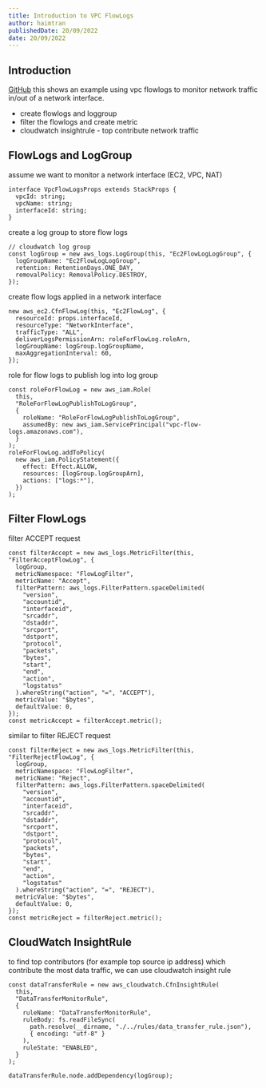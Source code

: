 ```yaml
---
title: Introduction to VPC FlowLogs
author: haimtran
publishedDate: 20/09/2022
date: 20/09/2022
---
```


## Introduction

[GitHub]() this shows an example using vpc flowlogs to monitor network traffic in/out of a network interface.

- create flowlogs and loggroup
- filter the flowlogs and create metric
- cloudwatch insightrule - top contribute network traffic

## FlowLogs and LogGroup

assume we want to monitor a network interface (EC2, VPC, NAT)

```tsx
interface VpcFlowLogsProps extends StackProps {
  vpcId: string;
  vpcName: string;
  interfaceId: string;
}
```

create a log group to store flow logs

```tsx
// cloudwatch log group
const logGroup = new aws_logs.LogGroup(this, "Ec2FlowLogLogGroup", {
  logGroupName: "Ec2FlowLogLogGroup",
  retention: RetentionDays.ONE_DAY,
  removalPolicy: RemovalPolicy.DESTROY,
});
```

create flow logs applied in a network interface

```tsx
new aws_ec2.CfnFlowLog(this, "Ec2FlowLog", {
  resourceId: props.interfaceId,
  resourceType: "NetworkInterface",
  trafficType: "ALL",
  deliverLogsPermissionArn: roleForFlowLog.roleArn,
  logGroupName: logGroup.logGroupName,
  maxAggregationInterval: 60,
});
```

role for flow logs to publish log into log group

```tsx
const roleForFlowLog = new aws_iam.Role(
  this,
  "RoleForFlowLogPublishToLogGroup",
  {
    roleName: "RoleForFlowLogPublishToLogGroup",
    assumedBy: new aws_iam.ServicePrincipal("vpc-flow-logs.amazonaws.com"),
  }
);
roleForFlowLog.addToPolicy(
  new aws_iam.PolicyStatement({
    effect: Effect.ALLOW,
    resources: [logGroup.logGroupArn],
    actions: ["logs:*"],
  })
);
```

## Filter FlowLogs

filter ACCEPT request

```tsx
const filterAccept = new aws_logs.MetricFilter(this, "FilterAcceptFlowLog", {
  logGroup,
  metricNamespace: "FlowLogFilter",
  metricName: "Accept",
  filterPattern: aws_logs.FilterPattern.spaceDelimited(
    "version",
    "accountid",
    "interfaceid",
    "srcaddr",
    "dstaddr",
    "srcport",
    "dstport",
    "protocol",
    "packets",
    "bytes",
    "start",
    "end",
    "action",
    "logstatus"
  ).whereString("action", "=", "ACCEPT"),
  metricValue: "$bytes",
  defaultValue: 0,
});
const metricAccept = filterAccept.metric();
```

similar to filter REJECT request

```tsx
const filterReject = new aws_logs.MetricFilter(this, "FilterRejectFlowLog", {
  logGroup,
  metricNamespace: "FlowLogFilter",
  metricName: "Reject",
  filterPattern: aws_logs.FilterPattern.spaceDelimited(
    "version",
    "accountid",
    "interfaceid",
    "srcaddr",
    "dstaddr",
    "srcport",
    "dstport",
    "protocol",
    "packets",
    "bytes",
    "start",
    "end",
    "action",
    "logstatus"
  ).whereString("action", "=", "REJECT"),
  metricValue: "$bytes",
  defaultValue: 0,
});
const metricReject = filterReject.metric();
```

## CloudWatch InsightRule

to find top contributors (for example top source ip address) which contribute the most data traffic, we can use cloudwatch insight rule

```tsx
const dataTransferRule = new aws_cloudwatch.CfnInsightRule(
  this,
  "DataTransferMonitorRule",
  {
    ruleName: "DataTransferMonitorRule",
    ruleBody: fs.readFileSync(
      path.resolve(__dirname, "./../rules/data_transfer_rule.json"),
      { encoding: "utf-8" }
    ),
    ruleState: "ENABLED",
  }
);

dataTransferRule.node.addDependency(logGroup);
```
